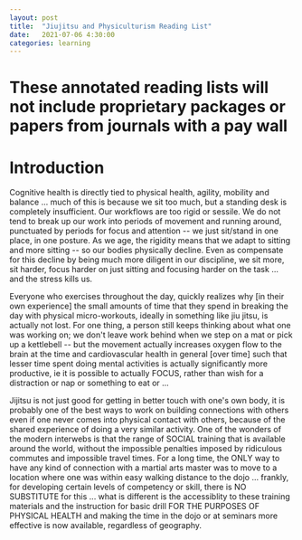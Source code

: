 ```yaml
---
layout: post
title:  "Jiujitsu and Physiculturism Reading List"
date:   2021-07-06 4:30:00
categories: learning
---
```



# These annotated reading lists will not include proprietary packages or papers from journals with a pay wall 

# Introduction

Cognitive health is directly tied to physical health, agility, mobility and balance ... much of this is because we sit too much, but a standing desk is completely insufficient. Our workflows are too rigid or sessile. We do not tend to break up our work into periods of movement and running around, punctuated by periods for focus and attention -- we just sit/stand in one place, in one posture.  As we age, the rigidity means that we adapt to sitting and more sitting -- so our bodies physically decline. Even as compensate for this decline by being much more diligent in our discipline, we sit more, sit harder, focus harder on just sitting and focusing harder on the task ... and the stress kills us.

Everyone who exercises throughout the day, quickly realizes why [in their own experience] the small amounts of time that they spend in breaking the day with physical micro-workouts, ideally in something like jiu jitsu, is actually not lost. For one thing, a person still keeps thinking about what one was working on; we don't leave work behind when we step on a mat or pick up a kettlebell -- but the movement actually increases oxygen flow to the brain at the time and cardiovascular health in general [over time] such that lesser time spent doing mental activities is actually significantly more productive, ie it is possible to actually FOCUS, rather than wish for a distraction or nap or something to eat or ...

Jijitsu is not just good for getting in better touch with one's own body, it is probably one of the best ways to work on building connections with others even if one never comes into physical contact with others, because of the shared experience of doing a very similar activity. One of the wonders of the modern interwebs is that the range of SOCIAL training that is available around the world, without the impossible penalties imposed by ridiculous commutes and impossible travel times. For a long time, the ONLY way to have any kind of connection with a martial arts master was to move to a location where one was within easy walking distance to the dojo ... frankly, for developing certain levels of competency or skill, there is NO SUBSTITUTE for this ... what is different is the accessiblity to these training materials and the instruction for basic drill FOR THE PURPOSES OF PHYSICAL HEALTH and making the time in the dojo or at seminars more effective is now available, regardless of geography.